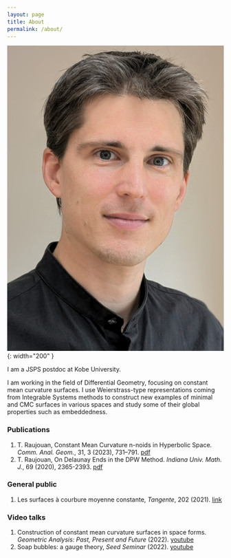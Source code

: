 ```yaml
---
layout: page
title: About
permalink: /about/
---
```


![me](/assets/me.jpg){: width="200" }

I am a JSPS postdoc at Kobe University.

I am working in the field of Differential Geometry, focusing on constant mean curvature
surfaces. I use Weierstrass-type representations coming from Integrable Systems methods
to construct new examples of minimal and CMC surfaces in various spaces
and study some of their global properties such as embeddedness.

### Publications

1. T. Raujouan, Constant Mean Curvature n-noids in Hyperbolic Space. _Comm. Anal. Geom._, 31, 3 (2023), 731–791. [pdf][DPWH3]
2. T. Raujouan, On Delaunay Ends in the DPW Method. _Indiana Univ. Math. J._, 69 (2020), 2365-2393. [pdf][DPWR3]

### General public

1. Les surfaces à courbure moyenne constante, _Tangente_, 202 (2021). [link][tangente]

### Video talks

1. Construction of constant mean curvature surfaces in space forms. _Geometric Analysis: Past, Present and Future_ (2022). [youtube][gappf]
2. Soap bubbles: a gauge theory, _Seed Seminar_ (2022). [youtube][seed]

[gappf]: https://www.youtube.com/watch?v=LfLu-qyQxYA
[seed]: https://www.youtube.com/watch?v=ep123dbRrDc
[tangente]: https://www.tangente-mag.com/article.php?id=6512
[DPWH3]: https://arxiv.org/pdf/1905.09096.pdf
[DPWR3]: https://arxiv.org/pdf/1710.00768.pdf
